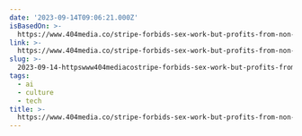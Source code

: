 ```yaml
---
date: '2023-09-14T09:06:21.000Z'
isBasedOn: >-
  https://www.404media.co/stripe-forbids-sex-work-but-profits-from-non-consensual-porn/
link: >-
  https://www.404media.co/stripe-forbids-sex-work-but-profits-from-non-consensual-porn/
slug: >-
  2023-09-14-httpswww404mediacostripe-forbids-sex-work-but-profits-from-non-consensual-porn
tags:
  - ai
  - culture
  - tech
title: >-
  https://www.404media.co/stripe-forbids-sex-work-but-profits-from-non-consensual-porn/
---
```


